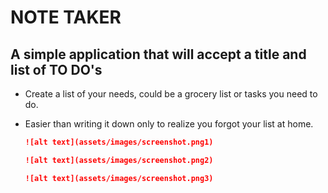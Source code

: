# NOTE TAKER

## A simple application that will accept a title and list of TO DO's

- Create a list of your needs, could be a grocery list or tasks you need to do.
- Easier than writing it down only to realize you forgot your list at home.

    ```md
    ![alt text](assets/images/screenshot.png1)
    ```
     ```md
    ![alt text](assets/images/screenshot.png2)
    ```
     ```md
    ![alt text](assets/images/screenshot.png3)
    ```